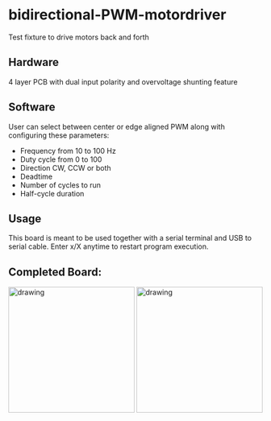 # bidirectional-PWM-motordriver #
Test fixture to drive motors back and forth

## Hardware
4 layer PCB with dual input polarity and overvoltage shunting feature

## Software
User can select between center or edge aligned PWM along with configuring these parameters:
- Frequency from 10 to 100 Hz 
 - Duty cycle from 0 to 100
 - Direction CW, CCW or both
 - Deadtime
 - Number of cycles to run
 - Half-cycle duration
 
 ## Usage
 This board is meant to be used together with a serial terminal and USB to serial cable. Enter x/X anytime to restart program execution.
        
 ## Completed Board:
 <img src="https://user-images.githubusercontent.com/32253756/63134636-fef1d180-bf8f-11e9-837a-93dbc2b23627.JPG" alt = "drawing"
  width = "250" height = "250">
 <img src="https://user-images.githubusercontent.com/32253756/63134977-7f650200-bf91-11e9-8914-3c6b832ecee2.JPG" alt = "drawing" 
   width = "250" height = "250">
